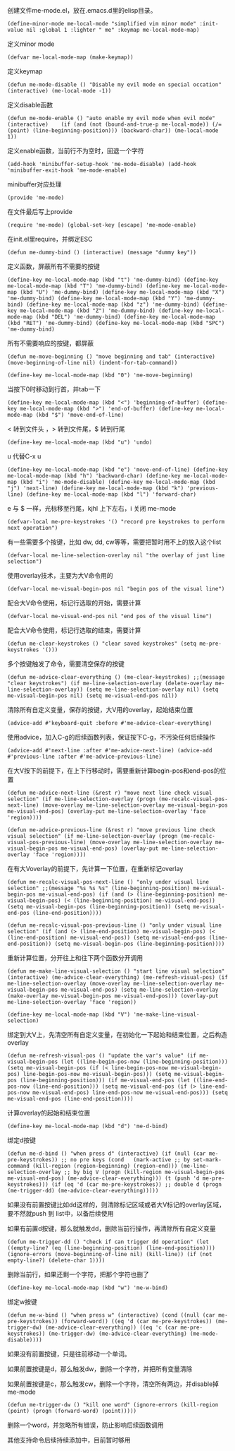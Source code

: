 创建文件me-mode.el，放在.emacs.d里的elisp目录。

`(define-minor-mode me-local-mode
	"simplified vim minor mode"
	:init-value nil
	:global 1
	:lighter " me"
	:keymap me-local-mode-map)`

定义minor mode

`(defvar me-local-mode-map
	(make-keymap))`

定义keymap

`(defun me-mode-disable ()
	"Disable my evil mode on special occation"
	(interactive)
	(me-local-mode -1))`

定义disable函数

`(defun me-mode-enable ()
	"auto enable my evil mode when evil mode"
	(interactive)	
	(if (and (not (bound-and-true-p me-local-mode))
					 (/= (point) (line-beginning-position)))
			(backward-char))
	(me-local-mode 1))`

定义enable函数，当前行不为空时，回退一个字符

`(add-hook 'minibuffer-setup-hook 'me-mode-disable)
(add-hook 'minibuffer-exit-hook 'me-mode-enable)`

minibuffer对应处理

`(provide 'me-mode)`

在文件最后写上provide

`(require 'me-mode)
(global-set-key [escape] 'me-mode-enable)`

在init.el里require，并绑定ESC

`(defun me-dummy-bind ()
	(interactive)
	(message "dummy key"))`

定义函数，屏蔽所有不需要的按键

`(define-key me-local-mode-map (kbd "t") 'me-dummy-bind)
(define-key me-local-mode-map (kbd "T") 'me-dummy-bind)
(define-key me-local-mode-map (kbd "U") 'me-dummy-bind)
(define-key me-local-mode-map (kbd "X") 'me-dummy-bind)
(define-key me-local-mode-map (kbd "Y") 'me-dummy-bind)
(define-key me-local-mode-map (kbd "z") 'me-dummy-bind)
(define-key me-local-mode-map (kbd "Z") 'me-dummy-bind)
(define-key me-local-mode-map (kbd "DEL") 'me-dummy-bind)
(define-key me-local-mode-map (kbd "RET") 'me-dummy-bind)
(define-key me-local-mode-map (kbd "SPC") 'me-dummy-bind)`

所有不需要响应的按键，都屏蔽

`(defun me-move-beginning ()
	"move beginning and tab"
	(interactive)
	(move-beginning-of-line nil)
	(indent-for-tab-command))`

`(define-key me-local-mode-map (kbd "0") 'me-move-beginning)`

当按下0时移动到行首，并tab一下

`(define-key me-local-mode-map (kbd "<") 'beginning-of-buffer)
(define-key me-local-mode-map (kbd ">") 'end-of-buffer)
(define-key me-local-mode-map (kbd "$") 'move-end-of-line)`

< 转到文件头 ，> 转到文件尾，$ 转到行尾

`(define-key me-local-mode-map (kbd "u") 'undo)`

u 代替C-x u

`(define-key me-local-mode-map (kbd "e") 'move-end-of-line)
(define-key me-local-mode-map (kbd "h") 'backward-char)
(define-key me-local-mode-map (kbd "i") 'me-mode-disable)
(define-key me-local-mode-map (kbd "j") 'next-line)
(define-key me-local-mode-map (kbd "k") 'previous-line)
(define-key me-local-mode-map (kbd "l") 'forward-char)`

e 与 $ 一样，光标移至行尾，kjhl 上下左右，i 关闭 me-mode

`(defvar-local me-pre-keystrokes '()
	"record pre keystrokes to perform next operation")`

有一些需要多个按键，比如 dw, dd, cw等等，需要把暂时用不上的放入这个list

`(defvar-local me-line-selection-overlay nil
	"the overlay of just line selection")`

使用overlay技术，主要为大V命令用的

`(defvar-local me-visual-begin-pos nil
	"begin pos of the visual line")`

配合大V命令使用，标记行选取的开始，需要计算

`(defvar-local me-visual-end-pos nil
	"end pos of the visual line")`

配合大V命令使用，标记行选取的结束，需要计算

`(defun me-clear-keystrokes ()
	"clear saved keystrokes"
	(setq me-pre-keystrokes '()))`

多个按键触发了命令，需要清空保存的按键

`(defun me-advice-clear-everything ()
	(me-clear-keystrokes)
	;;(message "clear keystrokes")
	(if me-line-selection-overlay
			(delete-overlay me-line-selection-overlay))
	(setq me-line-selection-overlay nil)
	(setq me-visual-begin-pos nil)
	(setq me-visual-end-pos nil))`

清除所有自定义变量，保存的按键，大V用的overlay，起始结束位置

`(advice-add #'keyboard-quit :before #'me-advice-clear-everything)`

使用advice，加入C-g的后续函数列表，保证按下C-g，不污染任何后续操作

`(advice-add #'next-line :after #'me-advice-next-line)
(advice-add #'previous-line :after #'me-advice-previous-line)`

在大V按下的前提下，在上下行移动时，需要重新计算begin-pos和end-pos的位置

`(defun me-advice-next-line (&rest r)
	"move next line check visual selection"
	(if me-line-selection-overlay
			(progn
				(me-recalc-visual-pos-next-line)
				(move-overlay me-line-selection-overlay me-visual-begin-pos me-visual-end-pos)
				(overlay-put me-line-selection-overlay 'face 'region))))`

`(defun me-advice-previous-line (&rest r)
	"move previous line check visual selection"
	(if me-line-selection-overlay
			(progn
				(me-recalc-visual-pos-previous-line)
				(move-overlay me-line-selection-overlay me-visual-begin-pos me-visual-end-pos)
				(overlay-put me-line-selection-overlay 'face 'region))))`

在有大Voverlay的前提下，先计算一下位置，在重新标记overlay

`(defun me-recalc-visual-pos-next-line ()
	"only under visual line selection"
	;;(message "%s %s %s" (line-beginning-position) me-visual-begin-pos me-visual-end-pos)
	(if (and (> (line-beginning-position) me-visual-begin-pos)
					 (< (line-beginning-position) me-visual-end-pos))
			(setq me-visual-begin-pos (line-beginning-position))
		(setq me-visual-end-pos (line-end-position))))`

`(defun me-recalc-visual-pos-previous-line ()
	"only under visual line selection"
	(if (and (> (line-end-position) me-visual-begin-pos)
					 (< (line-end-position) me-visual-end-pos))
			(setq me-visual-end-pos (line-end-position))
		(setq me-visual-begin-pos (line-beginning-position))))`

重新计算位置，分开往上和往下两个函数分开调用

`(defun me-make-line-visual-selection ()
	"start line visual selection"
	(interactive)
	(me-advice-clear-everything)
	(me-refresh-visual-pos)
	(if me-line-selection-overlay
			(move-overlay me-line-selection-overlay me-visual-begin-pos me-visual-end-pos)
		(setq me-line-selection-overlay
					(make-overlay me-visual-begin-pos me-visual-end-pos)))
	(overlay-put me-line-selection-overlay 'face 'region))`

`(define-key me-local-mode-map (kbd "V") 'me-make-line-visual-selection)`

绑定到大V上，先清空所有自定义变量，在初始化一下起始和结束位置，之后构造overlay

`(defun me-refresh-visual-pos ()
	"update the var's value"
	(if me-visual-begin-pos
			(let ((line-begin-pos-now (line-beginning-position)))
				(setq me-visual-begin-pos (if (< line-begin-pos-now me-visual-begin-pos)
																	 line-begin-pos-now
																 me-visual-begin-pos)))
		(setq me-visual-begin-pos (line-beginning-position)))
	(if me-visual-end-pos
			(let ((line-end-pos-now (line-end-position)))
				(setq me-visual-end-pos (if (> line-end-pos-now me-visual-end-pos)
																	 line-end-pos-now
																 me-visual-end-pos)))
		(setq me-visual-end-pos (line-end-position))))`

计算overlay的起始和结束位置

`(define-key me-local-mode-map (kbd "d") 'me-d-bind)`

绑定d按键

`(defun me-d-bind ()
	"when press d"
	(interactive)
	(if (null (car me-pre-keystrokes)) ;; no pre keys
			(cond	(mark-active ;; by set-mark-command
						 (kill-region (region-beginning) (region-end)))
						(me-line-selection-overlay ;; by big V
						 (progn
							 (kill-region me-visual-begin-pos me-visual-end-pos)
							 (me-advice-clear-everything)))
						(t
						 (push 'd me-pre-keystrokes)))
		(if (eq 'd (car me-pre-keystrokes)) ;; double d
				(progn
					(me-trigger-dd)
					(me-advice-clear-everything)))))`

如果没有前置按键比如dd这样的，则清除标记区域或者大V标记的overlay区域，要不然就push 到 list中，以备后续使用

如果有前置d按键，那么就触发dd，删除当前行操作，再清除所有自定义变量

`(defun me-trigger-dd ()
	"check if can trigger dd operation"
	(let ((empty-line? (eq (line-beginning-position)
												 (line-end-position))))
		(ignore-errors
			(move-beginning-of-line nil)
			(kill-line))
		(if (not empty-line?)
				(delete-char 1))))`

删除当前行，如果还剩一个字符，把那个字符也删了

`(define-key me-local-mode-map (kbd "w") 'me-w-bind)`

绑定w按键

`(defun me-w-bind ()
	"when press w"
	(interactive)
	(cond ((null (car me-pre-keystrokes))
				 (forward-word))
				((eq 'd (car me-pre-keystrokes))
				 (me-trigger-dw)
				 (me-advice-clear-everything))
				((eq 'c (car me-pre-keystrokes))
				 (me-trigger-dw)
				 (me-advice-clear-everything)
				 (me-mode-disable))))`

如果没有前置按键，只是往前移动一个单词。

如果前置按键是d，那么触发dw，删除一个字符，并把所有变量清除

如果前置按键是c，那么触发cw，删除一个字符，清空所有两边，并disable掉me-mode

`(defun me-trigger-dw ()
	"kill one word"
	(ignore-errors
		(kill-region (point)
								 (progn
									 (forward-word)
									 (point)))))`

删除一个word，并忽略所有错误，防止影响后续函数调用

其他支持命令后续持续添加中，目前暂时够用

